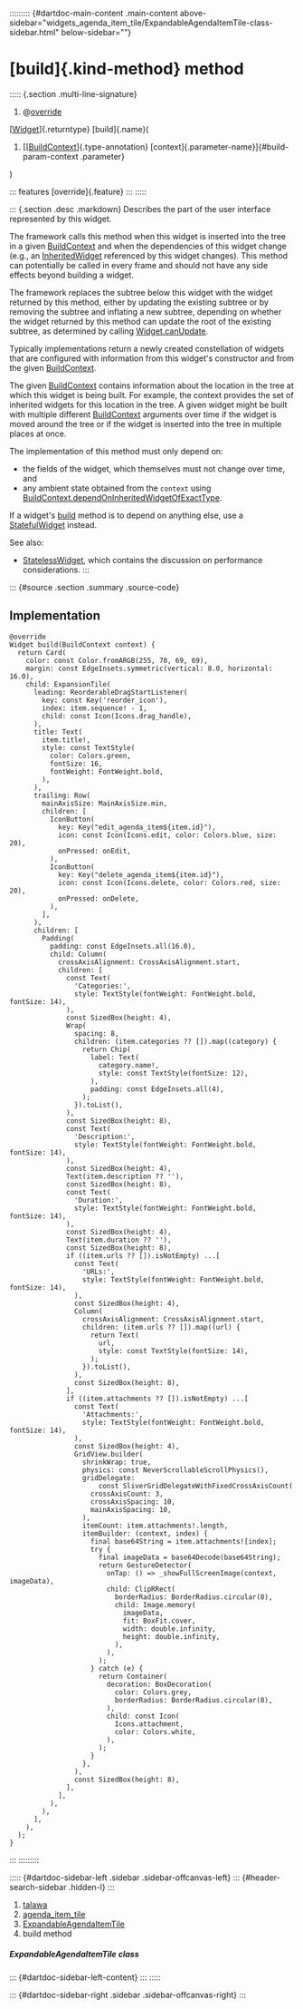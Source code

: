 ::::::::: {#dartdoc-main-content .main-content above-sidebar="widgets_agenda_item_tile/ExpandableAgendaItemTile-class-sidebar.html" below-sidebar=""}
<div>

# [build]{.kind-method} method

</div>

::::: {.section .multi-line-signature}
<div>

1.  @[override](https://api.flutter.dev/flutter/dart-core/override-constant.html)

</div>

[[Widget](https://api.flutter.dev/flutter/widgets/Widget-class.html)]{.returntype}
[build]{.name}(

1.  [[[BuildContext](https://api.flutter.dev/flutter/widgets/BuildContext-class.html)]{.type-annotation}
    [context]{.parameter-name}]{#build-param-context .parameter}

)

::: features
[override]{.feature}
:::
:::::

::: {.section .desc .markdown}
Describes the part of the user interface represented by this widget.

The framework calls this method when this widget is inserted into the
tree in a given
[BuildContext](https://api.flutter.dev/flutter/widgets/BuildContext-class.html)
and when the dependencies of this widget change (e.g., an
[InheritedWidget](https://api.flutter.dev/flutter/widgets/InheritedWidget-class.html)
referenced by this widget changes). This method can potentially be
called in every frame and should not have any side effects beyond
building a widget.

The framework replaces the subtree below this widget with the widget
returned by this method, either by updating the existing subtree or by
removing the subtree and inflating a new subtree, depending on whether
the widget returned by this method can update the root of the existing
subtree, as determined by calling
[Widget.canUpdate](https://api.flutter.dev/flutter/widgets/Widget/canUpdate.html).

Typically implementations return a newly created constellation of
widgets that are configured with information from this widget\'s
constructor and from the given
[BuildContext](https://api.flutter.dev/flutter/widgets/BuildContext-class.html).

The given
[BuildContext](https://api.flutter.dev/flutter/widgets/BuildContext-class.html)
contains information about the location in the tree at which this widget
is being built. For example, the context provides the set of inherited
widgets for this location in the tree. A given widget might be built
with multiple different
[BuildContext](https://api.flutter.dev/flutter/widgets/BuildContext-class.html)
arguments over time if the widget is moved around the tree or if the
widget is inserted into the tree in multiple places at once.

The implementation of this method must only depend on:

-   the fields of the widget, which themselves must not change over
    time, and
-   any ambient state obtained from the `context` using
    [BuildContext.dependOnInheritedWidgetOfExactType](https://api.flutter.dev/flutter/widgets/BuildContext/dependOnInheritedWidgetOfExactType.html).

If a widget\'s
[build](../../widgets_agenda_item_tile/ExpandableAgendaItemTile/build.html)
method is to depend on anything else, use a
[StatefulWidget](https://api.flutter.dev/flutter/widgets/StatefulWidget-class.html)
instead.

See also:

-   [StatelessWidget](https://api.flutter.dev/flutter/widgets/StatelessWidget-class.html),
    which contains the discussion on performance considerations.
:::

::: {#source .section .summary .source-code}
## Implementation

``` language-dart
@override
Widget build(BuildContext context) {
  return Card(
    color: const Color.fromARGB(255, 70, 69, 69),
    margin: const EdgeInsets.symmetric(vertical: 8.0, horizontal: 16.0),
    child: ExpansionTile(
      leading: ReorderableDragStartListener(
        key: const Key('reorder_icon'),
        index: item.sequence! - 1,
        child: const Icon(Icons.drag_handle),
      ),
      title: Text(
        item.title!,
        style: const TextStyle(
          color: Colors.green,
          fontSize: 16,
          fontWeight: FontWeight.bold,
        ),
      ),
      trailing: Row(
        mainAxisSize: MainAxisSize.min,
        children: [
          IconButton(
            key: Key("edit_agenda_item${item.id}"),
            icon: const Icon(Icons.edit, color: Colors.blue, size: 20),
            onPressed: onEdit,
          ),
          IconButton(
            key: Key("delete_agenda_item${item.id}"),
            icon: const Icon(Icons.delete, color: Colors.red, size: 20),
            onPressed: onDelete,
          ),
        ],
      ),
      children: [
        Padding(
          padding: const EdgeInsets.all(16.0),
          child: Column(
            crossAxisAlignment: CrossAxisAlignment.start,
            children: [
              const Text(
                'Categories:',
                style: TextStyle(fontWeight: FontWeight.bold, fontSize: 14),
              ),
              const SizedBox(height: 4),
              Wrap(
                spacing: 8,
                children: (item.categories ?? []).map((category) {
                  return Chip(
                    label: Text(
                      category.name!,
                      style: const TextStyle(fontSize: 12),
                    ),
                    padding: const EdgeInsets.all(4),
                  );
                }).toList(),
              ),
              const SizedBox(height: 8),
              const Text(
                'Description:',
                style: TextStyle(fontWeight: FontWeight.bold, fontSize: 14),
              ),
              const SizedBox(height: 4),
              Text(item.description ?? ''),
              const SizedBox(height: 8),
              const Text(
                'Duration:',
                style: TextStyle(fontWeight: FontWeight.bold, fontSize: 14),
              ),
              const SizedBox(height: 4),
              Text(item.duration ?? ''),
              const SizedBox(height: 8),
              if ((item.urls ?? []).isNotEmpty) ...[
                const Text(
                  'URLs:',
                  style: TextStyle(fontWeight: FontWeight.bold, fontSize: 14),
                ),
                const SizedBox(height: 4),
                Column(
                  crossAxisAlignment: CrossAxisAlignment.start,
                  children: (item.urls ?? []).map((url) {
                    return Text(
                      url,
                      style: const TextStyle(fontSize: 14),
                    );
                  }).toList(),
                ),
                const SizedBox(height: 8),
              ],
              if ((item.attachments ?? []).isNotEmpty) ...[
                const Text(
                  'Attachments:',
                  style: TextStyle(fontWeight: FontWeight.bold, fontSize: 14),
                ),
                const SizedBox(height: 4),
                GridView.builder(
                  shrinkWrap: true,
                  physics: const NeverScrollableScrollPhysics(),
                  gridDelegate:
                      const SliverGridDelegateWithFixedCrossAxisCount(
                    crossAxisCount: 3,
                    crossAxisSpacing: 10,
                    mainAxisSpacing: 10,
                  ),
                  itemCount: item.attachments!.length,
                  itemBuilder: (context, index) {
                    final base64String = item.attachments![index];
                    try {
                      final imageData = base64Decode(base64String);
                      return GestureDetector(
                        onTap: () => _showFullScreenImage(context, imageData),
                        child: ClipRRect(
                          borderRadius: BorderRadius.circular(8),
                          child: Image.memory(
                            imageData,
                            fit: BoxFit.cover,
                            width: double.infinity,
                            height: double.infinity,
                          ),
                        ),
                      );
                    } catch (e) {
                      return Container(
                        decoration: BoxDecoration(
                          color: Colors.grey,
                          borderRadius: BorderRadius.circular(8),
                        ),
                        child: const Icon(
                          Icons.attachment,
                          color: Colors.white,
                        ),
                      );
                    }
                  },
                ),
                const SizedBox(height: 8),
              ],
            ],
          ),
        ),
      ],
    ),
  );
}
```
:::
:::::::::

::::: {#dartdoc-sidebar-left .sidebar .sidebar-offcanvas-left}
::: {#header-search-sidebar .hidden-l}
:::

1.  [talawa](../../index.html)
2.  [agenda_item_tile](../../widgets_agenda_item_tile/)
3.  [ExpandableAgendaItemTile](../../widgets_agenda_item_tile/ExpandableAgendaItemTile-class.html)
4.  build method

##### ExpandableAgendaItemTile class

::: {#dartdoc-sidebar-left-content}
:::
:::::

::: {#dartdoc-sidebar-right .sidebar .sidebar-offcanvas-right}
:::

